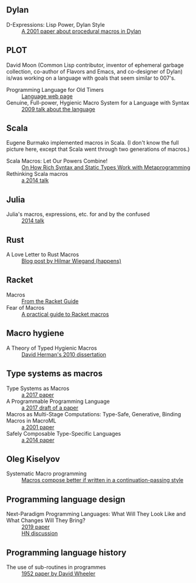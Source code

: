 ## Dylan

<dl>
  <dt>D-Expressions: Lisp Power, Dylan Style</dt>
  <dd><a href="http://people.csail.mit.edu/jrb/Projects/dexprs.pdf">A 2001 paper about procedural macros in Dylan</a></dd>
</dl>

## PLOT

David Moon (Common Lisp contributor, inventor of ephemeral garbage collection, co-author of Flavors and Emacs, and co-designer of Dylan) is/was working on a language with goals that seem similar to 007's.

<dl>
  <dt>Programming Language for Old Timers</dt>
  <dd><a href="http://users.rcn.com/david-moon/PLOT/">Language web page</a></dd>
  <dt>Genuine, Full-power, Hygienic Macro System for a Language with Syntax</dt>
  <dd><a href="http://users.rcn.com/david-moon/PLOT/Moon-ILC09.pdf">2009 talk about the language</a></dd>
</dl>

## Scala

Eugene Burmako implemented macros in Scala. (I don't know the full picture here, except that Scala went through two generations of macros.)

<dl>
  <dt>Scala Macros: Let Our Powers Combine!</dt>
  <dd><a href="https://infoscience.epfl.ch/record/186844/files/2013-04-22-LetOurPowersCombine.pdf">On How Rich Syntax and Static Types Work with Metaprogramming</a></dd>
  <dt>Rethinking Scala macros</dt>
  <dd><a href="http://scalamacros.org/paperstalks/2014-03-02-RethinkingScalaMacros.pdf">a 2014 talk</a></dd>
</dl>

## Julia

<dl>
  <dt>Julia's macros, expressions, etc. for and by the confused</dt>
  <dd><a href="http://gray.clhn.org/dl/macros_etc.pdf">2014 talk</a></dd>
</dl>

## Rust

<dl>
  <dt>A Love Letter to Rust Macros</dt>
  <dd><a href="https://happens.lol/posts/a-love-letter-to-rust-macros/">Blog post by Hilmar Wiegand (happens)</a></dd>
</dl>

## Racket

<dl>
  <dt>Macros</dt>
  <dd><a href="https://docs.racket-lang.org/guide/macros.html">From the Racket Guide</a></dd>
  <dt>Fear of Macros</dt>
  <dd><a href="http://www.greghendershott.com/fear-of-macros/">A practical guide to Racket macros</a></dd>
</dl>

## Macro hygiene

<dl>
  <dt>A Theory of Typed Hygienic Macros</dt>
  <dd><a href="http://www.ccs.neu.edu/home/dherman/research/publications/dissertation.pdf">David Herman's 2010 dissertation</a></dd>
</dl>

## Type systems as macros

<dl>
  <dt>Type Systems as Macros</dt>
  <dd><a href="http://www.ccs.neu.edu/home/stchang/pubs/ckg-popl2017.pdf">a 2017 paper</a></dd>
  <dt>A Programmable Programming Language</dt>
  <dd><a href="http://silo.cs.indiana.edu:8346/c211/impatient/cacm-draft.pdf">a 2017 draft of a paper</a></dd>
  <dt>Macros as Multi-Stage Computations: Type-Safe, Generative, Binding Macros in MacroML</dt>
  <dd><a href="https://www.researchgate.net/profile/Walid_Taha2/publication/2359751_Macros_as_Multi-Stage_Computations_Type-Safe_Generative_Binding_Macros_in_MacroML/links/0c960539d76f3e44a5000000.pdf">a 2001 paper</a></dd>
  <dt>Safely Composable Type-Specific Languages</dt>
  <dd><a href="https://apps.dtic.mil/dtic/tr/fulltext/u2/1057425.pdf">a 2014 paper</a></dd>
</dl>

## Oleg Kiselyov

<dl>
  <dt>Systematic Macro programming</dt>
  <dd><a href="http://okmij.org/ftp/Scheme/macros.html#Macro-CPS-programming">Macros compose better if written in a continuation-passing style</a></dd>
</dl>

## Programming language design

<dl>
  <dt>Next-Paradigm Programming Languages: What Will They Look Like and What Changes Will They Bring?</dt>
  <dd><a href="https://arxiv.org/pdf/1905.00402.pdf">2019 paper</a></dd>
  <dd><a href="https://news.ycombinator.com/item?id=19803379">HN discussion</a></dd>
</dl>

## Programming language history

<dl>
  <dt>The use of sub-routines in programmes</dt>
  <dd><a href="http://www.laputan.org/pub/papers/wheeler.pdf">1952 paper by David Wheeler</dd>
</dl>
